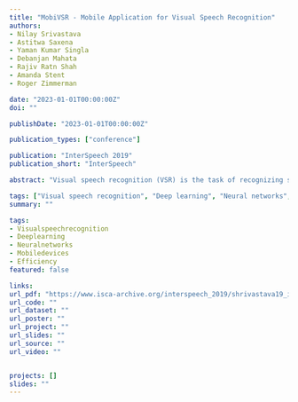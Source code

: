 ```yaml
---
title: "MobiVSR - Mobile Application for Visual Speech Recognition"
authors:
- Nilay Srivastava
- Astitwa Saxena
- Yaman Kumar Singla
- Debanjan Mahata
- Rajiv Ratn Shah
- Amanda Stent
- Roger Zimmerman

date: "2023-01-01T00:00:00Z"
doi: ""

publishDate: "2023-01-01T00:00:00Z"

publication_types: ["conference"]

publication: "InterSpeech 2019"
publication_short: "InterSpeech"

abstract: "Visual speech recognition (VSR) is the task of recognizing spoken language from video input only, without any audio. VSR has many applications as an assistive technology, especially if it could be deployed in mobile devices and embedded systems. The need for intensive computational resources and large memory footprint are two major obstacles in deploying neural network models for VSR in a resource constrained environment. We propose a novel end-to-end deep neural network architecture for word level VSR called MobiVSR with a design parameter that aids in balancing the model's accuracy and parameter count. We use depthwise 3D convolution along with channel shuffling for the first time in the domain of VSR and show how it makes our model efficient. MobiVSR achieves an accuracy of 70% on a challenging Lip Reading in the Wild dataset with 6 times fewer parameters and 20 times smaller memory footprint than the current state of the art. MobiVSR can also be compressed to 6 MB by applying post training quantization."

tags: ["Visual speech recognition", "Deep learning", "Neural networks", "Mobile technology", "Lipreading"]
summary: ""

tags:
- Visualspeechrecognition
- Deeplearning
- Neuralnetworks
- Mobiledevices
- Efficiency
featured: false

links:
url_pdf: "https://www.isca-archive.org/interspeech_2019/shrivastava19_interspeech.html"
url_code: ""
url_dataset: ""
url_poster: ""
url_project: ""
url_slides: ""
url_source: ""
url_video: ""


projects: []
slides: ""
---
```



